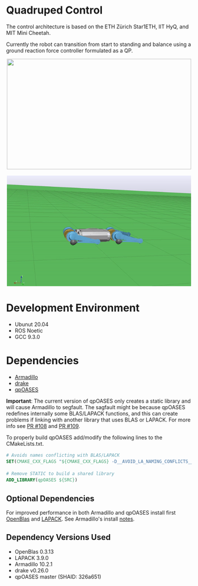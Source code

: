 # Quadruped Control 
The control architecture is based on the ETH Zürich Star1ETH, IIT HyQ, and MIT Mini Cheetah. 

Currently the robot can transition from start to standing and balance using a ground
reaction force controller formulated as a QP. 

<p align="center">
  <img src="quadruped_controller/media/stance_control.gif" width="500" height="300"/>
</p>

<p align="center">
  <img src="quadruped_controller/media/cheetah_standup.gif" width="500" height="300"/>
</p>

# Development Environment 
- Ubunut 20.04 
- ROS Noetic 
- GCC 9.3.0

# Dependencies
- [Armadillo](http://arma.sourceforge.net/)
- [drake](https://github.com/RobotLocomotion/drake)
- [qpOASES](https://github.com/coin-or/qpOASES)

**Important**: The current version of qpOASES only creates a static library and will 
cause Armadillo to segfault. The sagfault might be because qpOASES redefines internally some BLAS/LAPACK functions, and this can create problems if linking with another library that uses BLAS or LAPACK. For more info see [PR #108](https://github.com/coin-or/qpOASES/pull/108) and [PR #109](https://github.com/coin-or/qpOASES/pull/109).

To properly build qpOASES add/modify the following lines to the CMakeLists.txt.

```cmake
# Avoids names conflicting with BLAS/LAPACK
SET(CMAKE_CXX_FLAGS "${CMAKE_CXX_FLAGS} -D__AVOID_LA_NAMING_CONFLICTS__")

# Remove STATIC to build a shared library
ADD_LIBRARY(qpOASES ${SRC})
```


## Optional Dependencies 
For improved performance in both Armadillo and qpOASES install first [OpenBlas](https://github.com/xianyi/OpenBLAS) and [LAPACK](https://github.com/Reference-LAPACK/lapack). See Armadillo's install [notes](http://arma.sourceforge.net/download.html).

## Dependency Versions Used 
- OpenBlas 0.3.13 
- LAPACK 3.9.0
- Armadillo 10.2.1
- drake v0.26.0
- qpOASES master (SHAID: 326a651)


